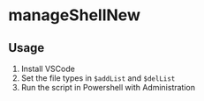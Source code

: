 # manageShellNew

## Usage

1. Install VSCode
2. Set the file types in `$addList` and `$delList`
3. Run the script in Powershell with Administration 